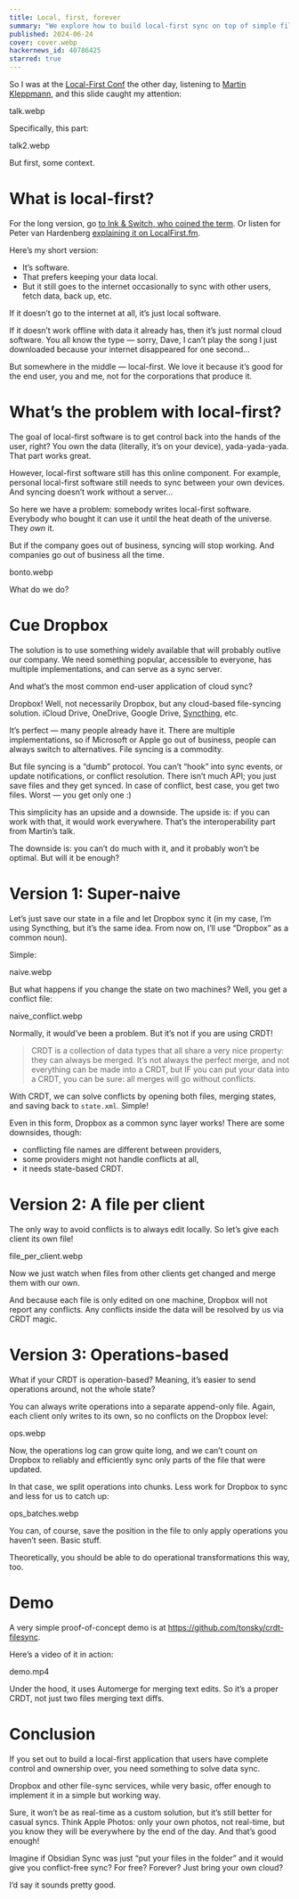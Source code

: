 ```yaml
---
title: Local, first, forever
summary: "We explore how to build local-first sync on top of simple file storage"
published: 2024-06-24
cover: cover.webp
hackernews_id: 40786425
starred: true
---
```


So I was at the [Local-First Conf](https://www.localfirstconf.com/) the other day, listening to [Martin Kleppmann](https://www.youtube.com/watch?v=NMq0vncHJvU), and this slide caught my attention:

talk.webp

Specifically, this part:

talk2.webp

But first, some context.

# What is local-first?

For the long version, go [to Ink & Switch, who coined the term](https://www.inkandswitch.com/local-first/). Or listen for Peter van Hardenberg [explaining it on LocalFirst.fm](https://www.localfirst.fm/1).

Here’s my short version:

- It’s software.
- That prefers keeping your data local.
- But it still goes to the internet occasionally to sync with other users, fetch data, back up, etc.

If it doesn’t go to the internet at all, it’s just local software.

If it doesn’t work offline with data it already has, then it’s just normal cloud software. You all know the type — sorry, Dave, I can’t play the song I just downloaded because your internet disappeared for one second...

But somewhere in the middle — local-first. We love it because it’s good for the end user, you and me, not for the corporations that produce it.

# What’s the problem with local-first?

The goal of local-first software is to get control back into the hands of the user, right? You own the data (literally, it’s on your device), yada-yada-yada. That part works great.

However, local-first software still has this online component. For example, personal local-first software still needs to sync between your own devices. And syncing doesn’t work without a server...

So here we have a problem: somebody writes local-first software. Everybody who bought it can use it until the heat death of the universe. They _own_ it.

But if the company goes out of business, syncing will stop working. And companies go out of business all the time.

bonto.webp

What do we do?

# Cue Dropbox

The solution is to use something widely available that will probably outlive our company. We need something popular, accessible to everyone,  has multiple implementations, and can serve as a sync server.

And what’s the most common end-user application of cloud sync?

Dropbox! Well, not necessarily Dropbox, but any cloud-based file-syncing solution. iCloud Drive, OneDrive, Google Drive, [Syncthing](https://tonsky.me/blog/syncthing/), etc.

It’s perfect — many people already have it. There are multiple implementations, so if Microsoft or Apple go out of business, people can always switch to alternatives. File syncing is a commodity.

But file syncing is a “dumb” protocol. You can’t “hook” into sync events, or update notifications, or conflict resolution. There isn’t much API; you just save files and they get synced. In case of conflict, best case, you get two files. Worst — you get only one :)

This simplicity has an upside and a downside. The upside is: if you can work with that, it would work everywhere. That’s the interoperability part from Martin’s talk.

The downside is: you can’t do much with it, and it probably won’t be optimal. But will it be enough?

# Version 1: Super-naive

Let’s just save our state in a file and let Dropbox sync it (in my case, I’m using Syncthing, but it’s the same idea. From now on, I’ll use “Dropbox” as a common noun).

Simple:

naive.webp

But what happens if you change the state on two machines? Well, you get a conflict file:

naive_conflict.webp

Normally, it would’ve been a problem. But it’s not if you are using CRDT!

> CRDT is a collection of data types that all share a very nice property: they can always be merged. It’s not always the perfect merge, and not everything can be made into a CRDT, but IF you can put your data into a CRDT, you can be sure: all merges will go without conflicts.

With CRDT, we can solve conflicts by opening both files, merging states, and saving back to `state.xml`. Simple!

Even in this form, Dropbox as a common sync layer works! There are some downsides, though:

- conflicting file names are different between providers,
- some providers might not handle conflicts at all,
- it needs state-based CRDT.

# Version 2: A file per client

The only way to avoid conflicts is to always edit locally. So let’s give each client its own file!

file_per_client.webp

Now we just watch when files from other clients get changed and merge them with our own.

And because each file is only edited on one machine, Dropbox will not report any conflicts. Any conflicts inside the data will be resolved by us via CRDT magic.

# Version 3: Operations-based

What if your CRDT is operation-based? Meaning, it’s easier to send operations around, not the whole state?

You can always write operations into a separate append-only file. Again, each client only writes to its own, so no conflicts on the Dropbox level:

ops.webp

Now, the operations log can grow quite long, and we can’t count on Dropbox to reliably and efficiently sync only parts of the file that were updated.

In that case, we split operations into chunks. Less work for Dropbox to sync and less for us to catch up:

ops_batches.webp

You can, of course, save the position in the file to only apply operations you haven’t seen. Basic stuff.

Theoretically, you should be able to do operational transformations this way, too.

# Demo

A very simple proof-of-concept demo is at https://github.com/tonsky/crdt-filesync.

Here’s a video of it in action:

demo.mp4

Under the hood, it uses Automerge for merging text edits. So it’s a proper CRDT, not just two files merging text diffs.

# Conclusion

If you set out to build a local-first application that users have complete control and ownership over, you need something to solve data sync.

Dropbox and other file-sync services, while very basic, offer enough to implement it in a simple but working way.

Sure, it won’t be as real-time as a custom solution, but it’s still better for casual syncs. Think Apple Photos: only your own photos, not real-time, but you know they will be everywhere by the end of the day. And that’s good enough!

Imagine if Obsidian Sync was just “put your files in the folder” and it would give you conflict-free sync? For free? Forever? Just bring your own cloud?

I’d say it sounds pretty good.